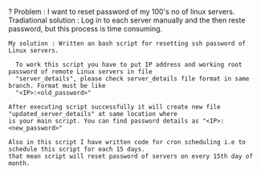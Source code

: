 ? Problem : I want to reset password of my 100's no of linux servers.                                                                 
  Tradiational solution : Log in to each server manually and the then reste password, but this process is time consuming.

    My solution : Written an bash script for resetting ssh password of Linux servers.

      To work this script you have to put IP address and working root password of remote Linux servers in file 
      "server_details", please check server_details file format in same branch. Format must be like 
      "<IP>:<old_password>"

    After executing script successfully it will create new file "updated_server_details" at same location where 
    is your main script. You can find password details as "<IP>:<new_password>"
    
    Also in this script I have written code for cron scheduling i.e to schedule this script for each 15 days.
    that mean script will reset password of servers on every 15th day of month.

